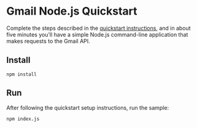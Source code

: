 # Gmail Node.js Quickstart

Complete the steps described in the [quickstart instructions](
https://developers.google.com/gmail/api/quickstart/nodejs), and in about five
minutes you'll have a simple Node.js command-line application that makes
requests to the Gmail API.

## Install

`npm install`

## Run

After following the quickstart setup instructions, run the sample:

`npm index.js`
